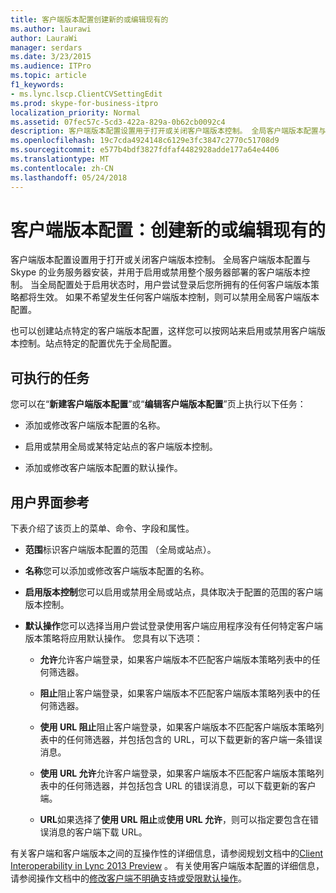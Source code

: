 ```yaml
---
title: 客户端版本配置创建新的或编辑现有的
ms.author: laurawi
author: LauraWi
manager: serdars
ms.date: 3/23/2015
ms.audience: ITPro
ms.topic: article
f1_keywords:
- ms.lync.lscp.ClientCVSettingEdit
ms.prod: skype-for-business-itpro
localization_priority: Normal
ms.assetid: 07fec57c-5cd3-422a-829a-0b62cb0092c4
description: 客户端版本配置设置用于打开或关闭客户端版本控制。 全局客户端版本配置与 Skype 的业务服务器安装，并用于启用或禁用整个服务器部署的客户端版本控制。 当全局配置处于启用状态时，用户尝试登录后您所拥有的任何客户端版本策略都将生效。 如果不希望发生任何客户端版本控制，则可以禁用全局客户端版本配置。
ms.openlocfilehash: 19c7cda4924148c6129e3fc3847c2770c51708d9
ms.sourcegitcommit: e577b4bdf3827fdfaf4482928adde177a64e4406
ms.translationtype: MT
ms.contentlocale: zh-CN
ms.lasthandoff: 05/24/2018
---
```

# <a name="client-version-configuration-create-new-or-edit-existing"></a>客户端版本配置：创建新的或编辑现有的
 
客户端版本配置设置用于打开或关闭客户端版本控制。 全局客户端版本配置与 Skype 的业务服务器安装，并用于启用或禁用整个服务器部署的客户端版本控制。 当全局配置处于启用状态时，用户尝试登录后您所拥有的任何客户端版本策略都将生效。 如果不希望发生任何客户端版本控制，则可以禁用全局客户端版本配置。 
  
也可以创建站点特定的客户端版本配置，这样您可以按网站来启用或禁用客户端版本控制。站点特定的配置优先于全局配置。
  
## <a name="tasks-you-can-perform"></a>可执行的任务

您可以在“**新建客户端版本配置**”或“**编辑客户端版本配置**”页上执行以下任务：
  
- 添加或修改客户端版本配置的名称。
    
- 启用或禁用全局或某特定站点的客户端版本控制。
    
- 添加或修改客户端版本配置的默认操作。
    
## <a name="ui-reference"></a>用户界面参考

下表介绍了该页上的菜单、命令、字段和属性。
  
- **范围**标识客户端版本配置的范围 （全局或站点）。
    
- **名称**您可以添加或修改客户端版本配置的名称。
    
- **启用版本控制**您可以启用或禁用全局或站点，具体取决于配置的范围的客户端版本控制。
    
- **默认操作**您可以选择当用户尝试登录使用客户端应用程序没有任何特定客户端版本策略将应用默认操作。 您具有以下选项：
    
  - **允许**允许客户端登录，如果客户端版本不匹配客户端版本策略列表中的任何筛选器。
    
  - **阻止**阻止客户端登录，如果客户端版本不匹配客户端版本策略列表中的任何筛选器。
    
  - **使用 URL 阻止**阻止客户端登录，如果客户端版本不匹配客户端版本策略列表中的任何筛选器，并包括包含的 URL，可以下载更新的客户端一条错误消息。
    
  - **使用 URL 允许**允许客户端登录，如果客户端版本不匹配客户端版本策略列表中的任何筛选器，并包括包含 URL 的错误消息，可以下载更新的客户端。
    
  - **URL**如果选择了**使用 URL 阻止**或**使用 URL 允许**，则可以指定要包含在错误消息的客户端下载 URL。
    
有关客户端和客户端版本之间的互操作性的详细信息，请参阅规划文档中的[Client Interoperability in Lync 2013 Preview](http://technet.microsoft.com/library/0f126571-91a2-45d5-855c-1e4ddb45fc04.aspx) 。 有关使用客户端版本配置的详细信息，请参阅操作文档中的[修改客户端不明确支持或受限默认操作](http://technet.microsoft.com/library/548dd0f5-62fe-4c3f-8952-2b9fd4c5fff3.aspx)。

